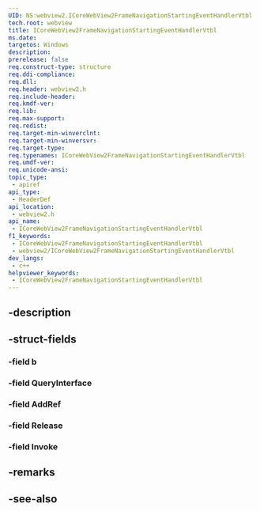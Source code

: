 ```yaml
---
UID: NS:webview2.ICoreWebView2FrameNavigationStartingEventHandlerVtbl
tech.root: webview
title: ICoreWebView2FrameNavigationStartingEventHandlerVtbl
ms.date: 
targetos: Windows
description: 
prerelease: false
req.construct-type: structure
req.ddi-compliance: 
req.dll: 
req.header: webview2.h
req.include-header: 
req.kmdf-ver: 
req.lib: 
req.max-support: 
req.redist: 
req.target-min-winverclnt: 
req.target-min-winversvr: 
req.target-type: 
req.typenames: ICoreWebView2FrameNavigationStartingEventHandlerVtbl
req.umdf-ver: 
req.unicode-ansi: 
topic_type:
 - apiref
api_type:
 - HeaderDef
api_location:
 - webview2.h
api_name:
 - ICoreWebView2FrameNavigationStartingEventHandlerVtbl
f1_keywords:
 - ICoreWebView2FrameNavigationStartingEventHandlerVtbl
 - webview2/ICoreWebView2FrameNavigationStartingEventHandlerVtbl
dev_langs:
 - c++
helpviewer_keywords:
 - ICoreWebView2FrameNavigationStartingEventHandlerVtbl
---
```


## -description

## -struct-fields

### -field b

### -field QueryInterface

### -field AddRef

### -field Release

### -field Invoke

## -remarks

## -see-also

